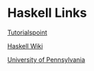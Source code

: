 # Haskell Links 

[Tutorialspoint](https://www.tutorialspoint.com/haskell/index.htm)

[Haskell Wiki](https://wiki.haskell.org/Tutorials)

[University of Pennsylvania](https://www.cis.upenn.edu/~cis194/spring13/lectures.html)

